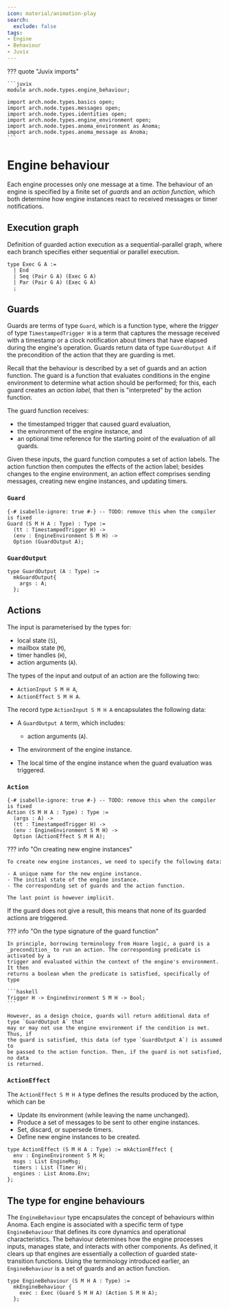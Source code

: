 ```yaml
---
icon: material/animation-play
search:
  exclude: false
tags:
- Engine
- Behaviour
- Juvix
---
```


??? quote "Juvix imports"

    ```juvix
    module arch.node.types.engine_behaviour;

    import arch.node.types.basics open;
    import arch.node.types.messages open;
    import arch.node.types.identities open;
    import arch.node.types.engine_environment open;
    import arch.node.types.anoma_environment as Anoma;
    import arch.node.types.anoma_message as Anoma;
    ```

# Engine behaviour

Each engine processes only one message at a time. The behaviour of an engine is
specified by a finite set of _guards_ and an _action function,_ which both
determine how engine instances react to received messages or timer
notifications.

## Execution graph

Definition of guarded action execution as a sequential-parallel graph,
where each branch specifies either sequential or parallel execution.

```juvix
type Exec G A :=
  | End
  | Seq (Pair G A) (Exec G A)
  | Par (Pair G A) (Exec G A)
  ;
```

## Guards

Guards are terms of type `Guard`, which is a function type,
where the _trigger_ of type `TimestampedTrigger H` is a term that captures the
message received with a timestamp or a clock notification about timers that have
elapsed during the engine's operation. Guards return data of type `GuardOutput A`
if the precondition of the action that they are guarding is met.

Recall that the behaviour is described by a set of guards and an action
function. The guard is a function that evaluates conditions in the engine
environment to determine what action should be performed;
for this, each guard creates an _action label,_
that then is "interpreted" by the action function.

The guard function receives:

- the timestamped trigger that caused guard evaluation,
- the environment of the engine instance, and
- an optional time reference for the starting point of the evaluation of all guards.

Given these inputs, the guard function computes a set of action labels.
The action function then computes the effects of the action label;
besides changes to the engine environment, an action effect comprises sending
messages, creating new engine instances, and updating timers.

### `Guard`

<!-- --8<-- [start:Guard] -->
```juvix
{-# isabelle-ignore: true #-} -- TODO: remove this when the compiler is fixed
Guard (S M H A : Type) : Type :=
  (tt : TimestampedTrigger H) ->
  (env : EngineEnvironment S M H) ->
  Option (GuardOutput A);
```
<!-- --8<-- [end:Guard] -->

### `GuardOutput`

<!-- --8<-- [start:GuardOutput] -->
```juvix
type GuardOutput (A : Type) :=
  mkGuardOutput{
    args : A;
  };
```
<!-- --8<-- [end:GuardOutput] -->

## Actions

The input is parameterised by the types for:

- local state (`S`),
- mailbox state (`M`),
- timer handles (`H`),
- action arguments (`A`).

The types of the input and output of an action are
the following two:

- `ActionInput S M H A`,
- `ActionEffect S M H A`.

The record type `ActionInput S M H A` encapsulates the following data:

- A `GuardOutput A` term, which includes:

    - action arguments (`A`).

- The environment of the engine instance.
- The local time of the engine instance when the guard evaluation was triggered.

### `Action`

<!-- --8<-- [start:ActionFunction] -->
```juvix
{-# isabelle-ignore: true #-} -- TODO: remove this when the compiler is fixed
Action (S M H A : Type) : Type :=
  (args : A) ->
  (tt : TimestampedTrigger H) ->
  (env : EngineEnvironment S M H) ->
  Option (ActionEffect S M H A);
```
<!-- --8<-- [end:ActionFunction] -->

??? info "On creating new engine instances"

    To create new engine instances, we need to specify the following data:

    - A unique name for the new engine instance.
    - The initial state of the engine instance.
    - The corresponding set of guards and the action function.

    The last point is however implicit.

If the guard does not give a result, this means that none of its guarded actions
are triggered.

??? info "On the type signature of the guard function"

    In principle, borrowing terminology from Hoare logic, a guard is a
    _precondition_ to run an action. The corresponding predicate is activated by a
    trigger and evaluated within the context of the engine's environment. It then
    returns a boolean when the predicate is satisfied, specifically of type

    ```haskell
    Trigger H -> EngineEnvironment S M H -> Bool;
    ```

    However, as a design choice, guards will return additional data of type `GuardOutput A` that
    may or may not use the engine environment if the condition is met. Thus, if
    the guard is satisfied, this data (of type `GuardOutput A`) is assumed to
    be passed to the action function. Then, if the guard is not satisfied, no data
    is returned.

### `ActionEffect`

The `ActionEffect S M H A` type defines the results produced by the action,
which can be

- Update its environment (while leaving the name unchanged).
- Produce a set of messages to be sent to other engine instances.
- Set, discard, or supersede timers.
- Define new engine instances to be created.

<!-- --8<-- [start:ActionEffect] -->
```juvix
type ActionEffect (S M H A : Type) := mkActionEffect {
  env : EngineEnvironment S M H;
  msgs : List EngineMsg;
  timers : List (Timer H);
  engines : List Anoma.Env;
};
```
<!-- --8<-- [end:ActionEffect] -->

## The type for engine behaviours

The `EngineBehaviour` type encapsulates the concept of behaviours within Anoma.
Each engine is associated with a specific term of type `EngineBehaviour` that
defines its core dynamics and operational characteristics. The behaviour
determines how the engine processes inputs, manages state, and interacts with
other components. As defined, it clears up that engines are essentially a
collection of guarded state-transition functions. Using the terminology
introduced earlier, an `EngineBehaviour` is a set of guards and an action function.

<!-- --8<-- [start:EngineBehaviour] -->
```juvix
type EngineBehaviour (S M H A : Type) :=
  mkEngineBehaviour {
    exec : Exec (Guard S M H A) (Action S M H A);
  };
```
<!-- --8<-- [end:EngineBehaviour] -->
